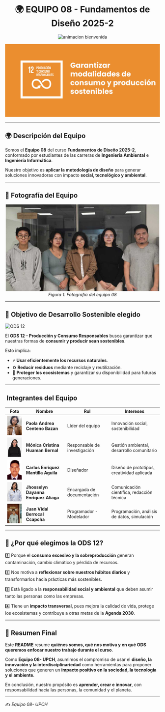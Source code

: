 <h1 align="center">🌍 EQUIPO 08 - Fundamentos de Diseño 2025-2 </h1>

<p align="center">
  <img src="https://readme-typing-svg.herokuapp.com?size=28&color=DAA520&center=true&vCenter=true&width=950&lines=♻️+Producción+y+Consumo+Responsables;💡+Innovando+para+un+futuro+sostenible;🤝+Trabajo+en+equipo+y+responsabilidad+social" alt="animacion bienvenida">
</p>

<p align="center">
  <img src="https://github.com/JuanVidalx/Grupo-4_Fundamentos-de-dise-o/blob/05fad9449a39b9e1cc774faa3228613bc974876a/ods12.jpg" width="600" alt="ODS 12">
</p>

---

## 🌍 Descripción del Equipo  

Somos el **Equipo 08** del curso **Fundamentos de Diseño 2025-2**, conformado por estudiantes de las carreras de **Ingeniería Ambiental** e **Ingeniería Informática**.  

Nuestro objetivo es **aplicar la metodología de diseño** para generar soluciones innovadoras con impacto **social, tecnológico y ambiental**.  

---

## 📸 Fotografía del Equipo  
<p align="center">
  <img src="https://github.com/JuanVidalx/Grupo-8_Fundamentos-de-dise-o/blob/8243102d33198df96d2fe282beec6245bb527fc2/Recursos-Imagenes/WhatsApp%20Image%202025-08-28%20at%2010.34.49%20(2).jpeg?raw=true" alt="Foto grupal del equipo" width="500"/><br>
  <em>Figura 1. Fotografía del equipo 08</em>
</p>

---

## 🎯 Objetivo de Desarrollo Sostenible elegido  

![ODS 12](https://img.shields.io/badge/ODS%2012-Consumo%20y%20Producci%C3%B3n%20Responsables-DAA520?style=for-the-badge&logo=unitednations&logoColor=white)  

El **ODS 12 – Producción y Consumo Responsables** busca garantizar que nuestras formas de **consumir y producir sean sostenibles**.  

Esto implica:  
- ⚡ **Usar eficientemente los recursos naturales**.  
- ♻️ **Reducir residuos** mediante reciclaje y reutilización.  
- 🌱 **Proteger los ecosistemas** y garantizar su disponibilidad para futuras generaciones.  

---

## ​ Integrantes del Equipo  

| Foto | Nombre | Rol | Intereses |
|------|--------|-----|-----------|
| <img src="https://github.com/JuanVidalx/Grupo-8_Fundamentos-de-dise-o/blob/13ed4dd149d33d9869cd42e8edc51d79106f2af4/Recursos-Imagenes/WhatsApp%20Image%202025-08-28%20at%2010.18.28%20AM.jpeg?raw=true" width="90"/> | **Paola Andrea Centeno Bazan** | Líder del equipo | Innovación social, sostenibilidad |
| <img src="https://github.com/JuanVidalx/Grupo-8_Fundamentos-de-dise-o/blob/ee1c52e8e559808d5b792654f573fb4972cffc69/Recursos-Imagenes/Pi7_Passport_Photo%20(4).jpeg?raw=true" width="90"/> | **Mónica Cristina Huaman Bernal** | Responsable de investigación | Gestión ambiental, desarrollo comunitario |
| <img src="https://github.com/JuanVidalx/Grupo-8_Fundamentos-de-dise-o/blob/fb3ef094700a99c9b161483893bc642a32594a44/Recursos-Imagenes/WhatsApp%20Image%202025-08-27%20at%2011.44.49%20AM.jpeg?raw=true" width="90"/> | **Carlos Enriquez Mantilla Aguila** | Diseñador | Diseño de prototipos, creatividad aplicada |
| <img src="https://github.com/JuanVidalx/Grupo-8_Fundamentos-de-dise-o/blob/af01f79ad601a50ee33c7d68101d8a9a04c1bff6/Recursos-Imagenes/Pi7_Passport_Photo%20(2).jpeg?raw=true" width="90"/> | **Jhosselyn Dayanna Enriquez Aliaga** | Encargada de documentación | Comunicación científica, redacción técnica |
| <img src="https://github.com/JuanVidalx/Grupo-8_Fundamentos-de-dise-o/blob/0efd898a23eb645dd58e8f8f615043b36fa86868/Recursos-Imagenes/WhatsApp%20Image%202025-08-28%20at%2010.28.51%20AM.jpeg?raw=true" width="90"/> | **Juan Vidal Berrocal Ccapcha** | Programador - Modelador | Programación, análisis de datos, simulación |





---

## 🤔 ¿Por qué elegimos la ODS 12?  

1️⃣ Porque el **consumo excesivo y la sobreproducción** generan contaminación, cambio climático y pérdida de recursos.  

2️⃣ Nos motiva a **reflexionar sobre nuestros hábitos diarios** y transformarlos hacia prácticas más sostenibles.  

3️⃣ Está ligado a la **responsabilidad social y ambiental** que deben asumir tanto las personas como las empresas.  

4️⃣ Tiene un **impacto transversal**, pues mejora la calidad de vida, protege los ecosistemas y contribuye a otras metas de la **Agenda 2030**.  

---

## 📌 Resumen Final  

Este **README** resume **quiénes somos, qué nos motiva y en qué ODS queremos enfocar nuestro trabajo durante el curso**.  

Como **Equipo 08- UPCH**, asumimos el compromiso de usar el **diseño, la innovación y la interdisciplinariedad** como herramientas para proponer soluciones que generen un **impacto positivo en la sociedad, la tecnología y el ambiente**.  

En conclusión, nuestro propósito es **aprender, crear e innovar**, con responsabilidad hacia las personas, la comunidad y el planeta.  

---

✍️ *Equipo 08- UPCH*  
